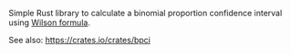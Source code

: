 Simple Rust library to calculate a binomial proportion confidence interval using [Wilson formula][W].

[W]:https://en.wikipedia.org/wiki/Binomial_proportion_confidence_interval#Wilson_score_interval

See also: https://crates.io/crates/bpci
